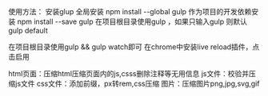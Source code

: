 
使用方法：
安装glup 
全局安装 npm install --global gulp
作为项目的开发依赖安装 npm install --save gulp
在项目根目录使用gulp <taskname>，如果只输入gulp 则默认gulp default

在项目根目录使用gulp && gulp watch即可
在chrome中安装live reload插件，点击启用

html页面：压缩html压缩页面内的js,csss删除注释等无用信息
js文件：校验并压缩js文件
css文件：添加前缀，px转rem,css压缩
图片：压缩图片png,jpg,svg,gif